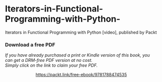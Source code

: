 # Iterators-in-Functional-Programming-with-Python-
Iterators in Functional Programming with Python [video], published by Packt
### Download a free PDF

 <i>If you have already purchased a print or Kindle version of this book, you can get a DRM-free PDF version at no cost.<br>Simply click on the link to claim your free PDF.</i>
<p align="center"> <a href="https://packt.link/free-ebook/9781788474535">https://packt.link/free-ebook/9781788474535 </a> </p>